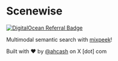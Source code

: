 # Scenewise

[![DigitalOcean Referral Badge](https://web-platforms.sfo2.cdn.digitaloceanspaces.com/WWW/Badge%201.svg)](https://www.digitalocean.com/?refcode=6fa7df7ee687&utm_campaign=Referral_Invite&utm_medium=Referral_Program&utm_source=badge)

Multimodal semantic search with [mixpeek](https://mixpeek.com)!

Built with ❤️ by [@ahcash](https://x.com/ahcash) on X \[dot\] com

